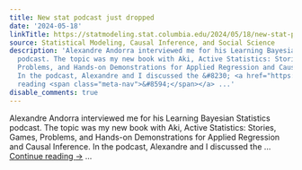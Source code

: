 ```yaml
---
title: New stat podcast just dropped
date: '2024-05-18'
linkTitle: https://statmodeling.stat.columbia.edu/2024/05/18/new-stat-podcast-just-dropped/
source: Statistical Modeling, Causal Inference, and Social Science
description: 'Alexandre Andorra interviewed me for his Learning Bayesian Statistics
  podcast. The topic was my new book with Aki, Active Statistics: Stories, Games,
  Problems, and Hands-on Demonstrations for Applied Regression and Causal Inference.
  In the podcast, Alexandre and I discussed the &#8230; <a href="https://statmodeling.stat.columbia.edu/2024/05/18/new-stat-podcast-just-dropped/">Continue
  reading <span class="meta-nav">&#8594;</span></a> ...'
disable_comments: true
---
```

Alexandre Andorra interviewed me for his Learning Bayesian Statistics podcast. The topic was my new book with Aki, Active Statistics: Stories, Games, Problems, and Hands-on Demonstrations for Applied Regression and Causal Inference. In the podcast, Alexandre and I discussed the &#8230; <a href="https://statmodeling.stat.columbia.edu/2024/05/18/new-stat-podcast-just-dropped/">Continue reading <span class="meta-nav">&#8594;</span></a> ...